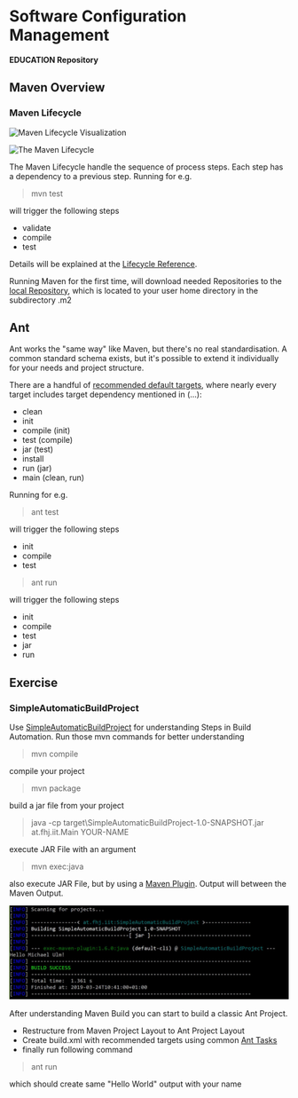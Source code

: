 # Software Configuration Management #

**EDUCATION Repository**

## Maven Overview ##

### Maven Lifecycle ###


![Maven Lifecycle Visualization](https://i2.wp.com/www.deegeu.com/wp-content/uploads/2016/12/004-Creating-Microservices.006.jpeg)


![The Maven Lifecycle](https://www.researchgate.net/profile/Christian_Plewnia2/publication/325650887/figure/fig7/AS:635238111789059@1528463976671/The-Maven-lifecycle_W640.jpg)

The Maven Lifecycle handle the sequence of process steps. Each step has a dependency to a previous step. Running for e.g.

> mvn test

will trigger the following steps

- validate
- compile
- test

Details will be explained at the [Lifecycle Reference](https://maven.apache.org/guides/introduction/introduction-to-the-lifecycle.html#Lifecycle_Reference "Maven Lifecycle Reference").

Running Maven for the first time, will download needed Repositories to the [local Repository](https://www.baeldung.com/maven-local-repository), which is located to your user home directory in the subdirectory .m2

## Ant ##

Ant works the "same way" like Maven, but there's no real standardisation. A common standard schema exists, but it's possible to extend it individually for your needs and project structure.

There are a handful of [recommended default targets](http://ant.apache.org/manual/tutorial-HelloWorldWithAnt.html), where nearly every target includes target dependency mentioned in (...):

- clean
- init
- compile (init)
- test (compile)
- jar (test)
- install
- run (jar)
- main (clean, run)

Running for e.g.

> ant test

will trigger the following steps

- init
- compile
- test

> ant run

will trigger the following steps

- init
- compile
- test
- jar
- run

## Exercise ##

### SimpleAutomaticBuildProject ###

Use [SimpleAutomaticBuildProject](SimpleAutomaticBuildProject) for understanding Steps in Build Automation. Run those mvn commands for better understanding

> mvn compile

compile your project

> mvn package

build a jar file from your project

> java -cp target\SimpleAutomaticBuildProject-1.0-SNAPSHOT.jar at.fhj.iit.Main YOUR-NAME

execute JAR File with an argument

> mvn exec:java

also execute JAR File, but by using a [Maven Plugin](https://mvnrepository.com/artifact/org.codehaus.mojo/exec-maven-plugin "Exec Maven Plugin"). Output will between the Maven Output.

![Example Output of exec-maven-plugin](./SimpleAutomaticBuildProject/site/exec-maven-plugin-output.jpg)


After understanding Maven Build you can start to build a classic Ant Project.

- Restructure from Maven Project Layout to Ant Project Layout
- Create build.xml with recommended targets using common [Ant Tasks](https://ant.apache.org/manual/tasksoverview.html)
- finally run following command

> ant run

which should create same "Hello World" output with your name
